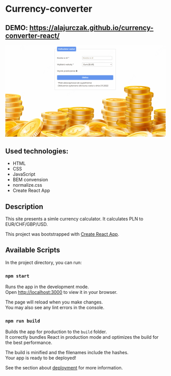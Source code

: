 # Currency-converter
## DEMO: https://alajurczak.github.io/currency-converter-react/

![Page animation](https://raw.githubusercontent.com/alajurczak/currency-converter/d3f3e885abfa7f9a7f6865b2645524cef19bae74/images/Animation.gif)
## Used technologies:
- HTML
- CSS
- JavaScript
- BEM convension
- normalize.css
- Create React App

## Description
This site presents a simle currency calculator. It calculates PLN to EUR/CHF/GBP/USD.

This project was bootstrapped with [Create React App](https://github.com/facebook/create-react-app).

## Available Scripts

In the project directory, you can run:

### `npm start`

Runs the app in the development mode.\
Open [http://localhost:3000](http://localhost:3000) to view it in your browser.

The page will reload when you make changes.\
You may also see any lint errors in the console.

### `npm run build`

Builds the app for production to the `build` folder.\
It correctly bundles React in production mode and optimizes the build for the best performance.

The build is minified and the filenames include the hashes.\
Your app is ready to be deployed!

See the section about [deployment](https://facebook.github.io/create-react-app/docs/deployment) for more information.
